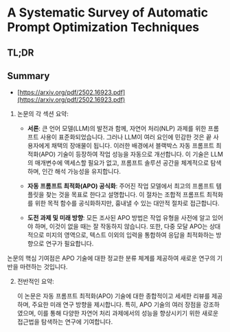 # A Systematic Survey of Automatic Prompt Optimization Techniques
## TL;DR
## Summary
- [https://arxiv.org/pdf/2502.16923.pdf](https://arxiv.org/pdf/2502.16923.pdf)

1. 논문의 각 섹션 요약:

   - **서론**: 큰 언어 모델(LLM)의 발전과 함께, 자연어 처리(NLP) 과제를 위한 프롬프트 사용이 표준화되었습니다. 그러나 LLM이 여러 요인에 민감한 것은 끝 사용자에게 채택의 장애물이 됩니다. 이러한 배경에서 블랙박스 자동 프롬프트 최적화(APO) 기술이 등장하여 작업 성능을 자동으로 개선합니다. 이 기술은 LLM의 매개변수에 액세스할 필요가 없고, 프롬프트 솔루션 공간을 체계적으로 탐색하며, 인간 해석 가능성을 유지합니다.
   
   - **자동 프롬프트 최적화(APO) 공식화**: 주어진 작업 모델에서 최고의 프롬프트 템플릿을 찾는 것을 목표로 한다고 설명합니다. 이 절차는 조합적 프롬프트 최적화를 위한 목적 함수를 공식화하지만, 흉내낼 수 있는 대안적 절차로 접근합니다.
   
   - **도전 과제 및 미래 방향**: 모든 조사된 APO 방법은 작업 유형을 사전에 알고 있어야 하며, 이것이 없을 때는 잘 작동하지 않습니다. 또한, 다중 모달 APO는 상대적으로 미지의 영역으로, 텍스트 이외의 입력을 통합하여 응답을 최적화하는 방향으로 연구가 필요합니다.

논문의 핵심 기여점은 APO 기술에 대한 정교한 분류 체계를 제공하여 새로운 연구의 기반을 마련하는 것입니다.

2. 전반적인 요약:

   이 논문은 자동 프롬프트 최적화(APO) 기술에 대한 종합적이고 세세한 리뷰를 제공하며, 주요한 미래 연구 방향을 제시합니다. 특히, APO 기술의 여러 장점을 강조하였으며, 이를 통해 다양한 자연어 처리 과제에서의 성능을 향상시키기 위한 새로운 접근법을 탐색하는 연구에 기여합니다.